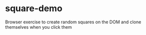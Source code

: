# square-demo
Browser exercise to create random squares on the DOM and clone themselves when you click them
